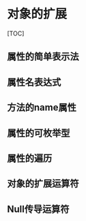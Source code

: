 # 对象的扩展

[TOC]

## 属性的简单表示法





## 属性名表达式





## 方法的name属性





## 属性的可枚举型





## 属性的遍历





## 对象的扩展运算符





## Null传导运算符

